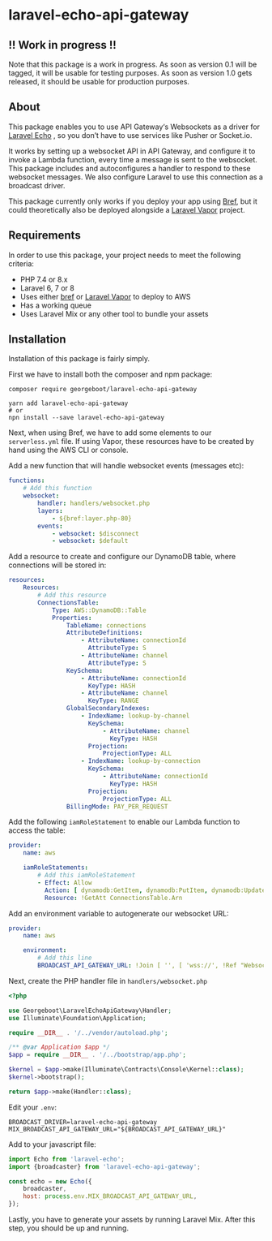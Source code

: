 # laravel-echo-api-gateway

## !! Work in progress !!

Note that this package is a work in progress. As soon as version 0.1 will be tagged, it will be usable for testing
purposes. As soon as version 1.0 gets released, it should be usable for production purposes.

## About

This package enables you to use API Gateway‘s Websockets as a driver for [Laravel Echo](https://github.com/laravel/echo)
, so you don’t have to use services like Pusher or Socket.io.

It works by setting up a websocket API in API Gateway, and configure it to invoke a Lambda function, every time a
message is sent to the websocket. This package includes and autoconfigures a handler to respond to these websocket
messages. We also configure Laravel to use this connection as a broadcast driver.

This package currently only works if you deploy your app using [Bref](https://bref.sh), but it could theoretically also
be deployed alongside a [Laravel Vapor](https://vapor.laravel.com) project.

## Requirements

In order to use this package, your project needs to meet the following criteria:

- PHP 7.4 or 8.x
- Laravel 6, 7 or 8
- Uses either [bref](https://bref.sh) or [Laravel Vapor](https://vapor.laravel.com) to deploy to AWS
- Has a working queue
- Uses Laravel Mix or any other tool to bundle your assets

## Installation

Installation of this package is fairly simply.

First we have to install both the composer and npm package:

```shell
composer require georgeboot/laravel-echo-api-gateway

yarn add laravel-echo-api-gateway
# or
npn install --save laravel-echo-api-gateway
```

Next, when using Bref, we have to add some elements to our `serverless.yml` file. If using Vapor, these resources have
to be created by hand using the AWS CLI or console.

Add a new function that will handle websocket events (messages etc):

```yaml
functions:
    # Add this function
    websocket:
        handler: handlers/websocket.php
        layers:
            - ${bref:layer.php-80}
        events:
            - websocket: $disconnect
            - websocket: $default
```

Add a resource to create and configure our DynamoDB table, where connections will be stored in:

```yaml
resources:
    Resources:
        # Add this resource
        ConnectionsTable:
            Type: AWS::DynamoDB::Table
            Properties:
                TableName: connections
                AttributeDefinitions:
                    - AttributeName: connectionId
                      AttributeType: S
                    - AttributeName: channel
                      AttributeType: S
                KeySchema:
                    - AttributeName: connectionId
                      KeyType: HASH
                    - AttributeName: channel
                      KeyType: RANGE
                GlobalSecondaryIndexes:
                    - IndexName: lookup-by-channel
                      KeySchema:
                          - AttributeName: channel
                            KeyType: HASH
                      Projection:
                          ProjectionType: ALL
                    - IndexName: lookup-by-connection
                      KeySchema:
                          - AttributeName: connectionId
                            KeyType: HASH
                      Projection:
                          ProjectionType: ALL
                BillingMode: PAY_PER_REQUEST
```

Add the following `iamRoleStatement` to enable our Lambda function to access the table:

```yaml
provider:
    name: aws

    iamRoleStatements:
        # Add this iamRoleStatement
        - Effect: Allow
          Action: [ dynamodb:GetItem, dynamodb:PutItem, dynamodb:UpdateItem, dynamodb:DeleteItem, dynamodb:Query ]
          Resource: !GetAtt ConnectionsTable.Arn
```

Add an environment variable to autogenerate our websocket URL:

```yaml
provider:
    name: aws

    environment:
        # Add this line
        BROADCAST_API_GATEWAY_URL: !Join [ '', [ 'wss://', !Ref "WebsocketsApi", '.execute-api.', "${self:provider.region}", '.', !Ref "AWS::URLSuffix", '/', "${self:provider.stage}" ] ]
```

Next, create the PHP handler file in `handlers/websocket.php`

```php
<?php

use Georgeboot\LaravelEchoApiGateway\Handler;
use Illuminate\Foundation\Application;

require __DIR__ . '/../vendor/autoload.php';

/** @var Application $app */
$app = require __DIR__ . '/../bootstrap/app.php';

$kernel = $app->make(Illuminate\Contracts\Console\Kernel::class);
$kernel->bootstrap();

return $app->make(Handler::class);
```

Edit your `.env`:

```dotenv
BROADCAST_DRIVER=laravel-echo-api-gateway
MIX_BROADCAST_API_GATEWAY_URL="${BROADCAST_API_GATEWAY_URL}"
```

Add to your javascript file:

```js
import Echo from 'laravel-echo';
import {broadcaster} from 'laravel-echo-api-gateway';

const echo = new Echo({
    broadcaster,
    host: process.env.MIX_BROADCAST_API_GATEWAY_URL,
});
```

Lastly, you have to generate your assets by running Laravel Mix. After this step, you should be up and running.
